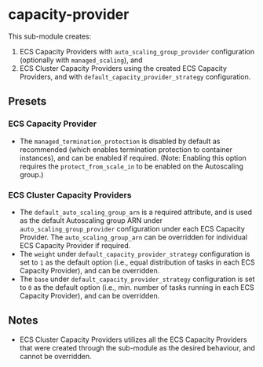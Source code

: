 # capacity-provider

This sub-module creates:

1. ECS Capacity Providers with `auto_scaling_group_provider` configuration (optionally with `managed_scaling`), and
2. ECS Cluster Capacity Providers using the created ECS Capacity Providers, and with `default_capacity_provider_strategy` configuration.

## Presets

### ECS Capacity Provider

- The `managed_termination_protection` is disabled by default as recommended (which enables termination protection to container instances), and can be enabled if required. (Note: Enabling this option requires the `protect_from_scale_in` to be enabled on the Autoscaling group.)

### ECS Cluster Capacity Providers

- The `default_auto_scaling_group_arn` is a required attribute, and is used as the default Autoscaling group ARN under `auto_scaling_group_provider` configuration under each ECS Capacity Provider. The `auto_scaling_group_arn` can be overridden for individual ECS Capacity Provider if required.
- The `weight` under `default_capacity_provider_strategy` configuration is set to `1` as the default option (i.e., equal distribution of tasks in each ECS Capacity Provider), and can be overridden.
- The `base` under `default_capacity_provider_strategy` configuration is set to `0` as the default option (i.e., min. number of tasks running in each ECS Capacity Provider), and can be overridden.

## Notes

- ECS Cluster Capacity Providers utilizes all the ECS Capacity Providers that were created through the sub-module as the desired behaviour, and cannot be overridden.
